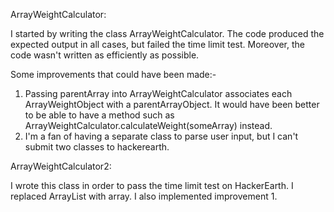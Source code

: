

ArrayWeightCalculator:

I started by writing the class ArrayWeightCalculator. The code produced the expected output in all cases, but failed the time limit test. 
Moreover, the code wasn't written as efficiently as possible.

Some improvements that could have been made:-

1. Passing parentArray into ArrayWeightCalculator associates each ArrayWeightObject with a parentArrayObject. It would have been
   better to be able to have a method such as ArrayWeightCalculator.calculateWeight(someArray) instead. 
2. I'm a fan of having a separate class to parse user input, but I can't submit two classes to hackerearth.


ArrayWeightCalculator2:

I wrote this class in order to pass the time limit test on HackerEarth. I replaced ArrayList with array. I also implemented
improvement 1. 